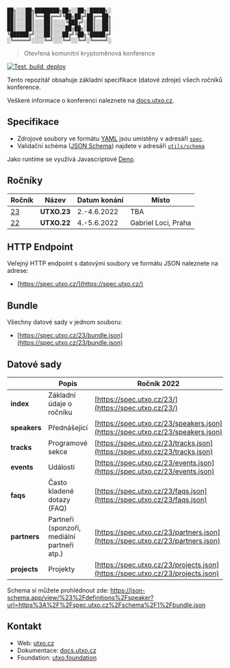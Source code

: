 ```
██╗░░░██╗████████╗██╗░░██╗░█████╗░
██║░░░██║╚══██╔══╝╚██╗██╔╝██╔══██╗
██║░░░██║░░░██║░░░░╚███╔╝░██║░░██║
██║░░░██║░░░██║░░░░██╔██╗░██║░░██║
╚██████╔╝░░░██║░░░██╔╝╚██╗╚█████╔╝
░╚═════╝░░░░╚═╝░░░╚═╝░░╚═╝░╚════╝░
```

> Otevřená komunitní kryptoměnová konference

[![Test, build, deploy](https://github.com/gweicz/utxo/actions/workflows/deploy.yml/badge.svg)](https://github.com/gweicz/utxo/actions/workflows/deploy.yml)

Tento repozitář obsahuje základní specifikace (datové zdroje) všech ročníků
konference.

Veškeré informace o konferenci naleznete na
[docs.utxo.cz](https://docs.utxo.cz).

## Specifikace

- Zdrojové soubory ve formátu [YAML](https://yaml.org/) jsou umístěny v adresáři
  [`spec`](./spec).
- Validační schéma ([JSON Schema](https://json-schema.org/)) najdete v adresáři
  [`utils/schema`](./utils/schema)

Jako runtime se využívá Javascriptové [Deno](https://deno.land/).

## Ročníky

| Ročník          | Název       | Datum konání | Místo               |
| --------------- | ----------- | ------------ | ------------------- |
| [23](./spec/23) | **UTXO.23** | 2.-4.6.2022  | TBA                 |
| [22](./spec/22) | **UTXO.22** | 4.-5.6.2022  | Gabriel Loci, Praha |

## HTTP Endpoint

Veřejný HTTP endpoint s datovými soubory ve formátu JSON naleznete na adrese:

- [https://spec.utxo.cz/](https://spec.utxo.cz/)

## Bundle

Všechny datové sady v jednom souboru:

- [https://spec.utxo.cz/23/bundle.json](https://spec.utxo.cz/23/bundle.json)

## Datové sady

|              | Popis                                       | Ročník 2022                                                                    |
| ------------ | ------------------------------------------- | ------------------------------------------------------------------------------ |
| **index**    | Základní údaje o ročníku                    | [https://spec.utxo.cz/23/](https://spec.utxo.cz/23/)                           |
| **speakers** | Přednášející                                | [https://spec.utxo.cz/23/speakers.json](https://spec.utxo.cz/23/speakers.json) |
| **tracks**   | Programové sekce                            | [https://spec.utxo.cz/23/tracks.json](https://spec.utxo.cz/23/tracks.json)     |
| **events**   | Události                                    | [https://spec.utxo.cz/23/events.json](https://spec.utxo.cz/23/events.json)     |
| **faqs**     | Často kladené dotazy (FAQ)                  | [https://spec.utxo.cz/23/faqs.json](https://spec.utxo.cz/23/faqs.json)         |
| **partners** | Partneři (sponzoři, mediální partneři atp.) | [https://spec.utxo.cz/23/partners.json](https://spec.utxo.cz/23/partners.json) |
| **projects** | Projekty                                    | [https://spec.utxo.cz/23/projects.json](https://spec.utxo.cz/23/projects.json) |

Schema si můžete prohlédnout zde:
https://json-schema.app/view/%23%2Fdefinitions%2Fspeaker?url=https%3A%2F%2Fspec.utxo.cz%2Fschema%2F1%2Fbundle.json

## Kontakt

- Web: [utxo.cz](https://utxo.cz)
- Dokumentace: [docs.utxo.cz](https://docs.utxo.cz)
- Foundation: [utxo.foundation](https://utxo.foundation)
